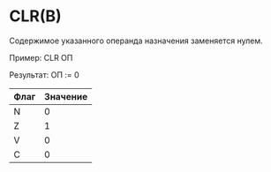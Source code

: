 # CLR(B)

Содержимое указанного операнда назначения заменяется нулем.

Пример: CLR ОП

Результат: ОП := 0

| Флаг | Значение |
|------|----------|
| N    | 0        |
| Z    | 1        |
| V    | 0        |
| C    | 0        |